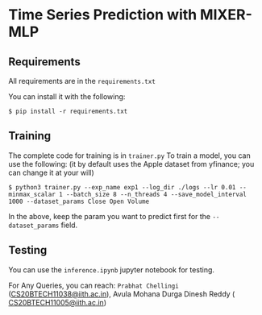 # Time Series Prediction with MIXER-MLP

## Requirements
All requirements are in the `requirements.txt`

You can install it with the following:
```
$ pip install -r requirements.txt
```

## Training
The complete code for training is in `trainer.py`
To train a model, you can use the following: (it by default uses the Apple dataset from yfinance; you can change it at your will)
```
$ python3 trainer.py --exp_name exp1 --log_dir ./logs --lr 0.01 --minmax_scalar 1 --batch_size 8 --n_threads 4 --save_model_interval 1000 --dataset_params Close Open Volume
```

In the above, keep the param you want to predict first for the `--dataset_params` field.

## Testing

You can use the `inference.ipynb` jupyter notebook for testing.


For Any Queries, you can reach: `Prabhat Chellingi` (CS20BTECH11038@iith.ac.in), Avula Mohana Durga Dinesh Reddy (
CS20BTECH11005@iith.ac.in)
